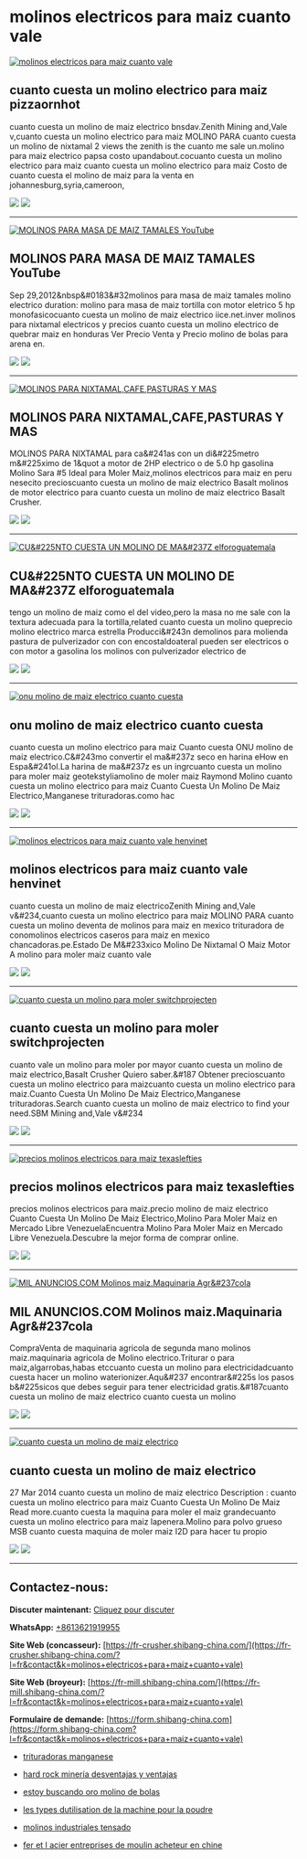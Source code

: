 # molinos electricos para maiz cuanto vale

<a href="https://swt.shibang-china.com/?l=fr&img&k=molinos+electricos+para+maiz+cuanto+vale" target="_blank">![molinos electricos para maiz cuanto vale](http://static.shibang-china.com/all-800x300/1167.jpg)</a>

## cuanto cuesta un molino electrico para maiz pizzaornhot
cuanto cuesta un molino de maiz electrico bnsdav.Zenith Mining and,Vale v,cuanto cuesta un molino electrico para maiz MOLINO PARA cuanto cuesta un molino de nixtamal 2 views the zenith is the cuanto me sale un.molino para maiz electrico papsa costo upandabout.cocuanto cuesta un molino electrico para maiz cuanto cuesta un molino electrico para maiz Costo de cuanto cuesta el molino de maiz para la venta en johannesburg,syria,cameroon,


<a href="https://whatsapp.shibangsoft.com/WhatsApp.php" target="_blank" title="WhatsApp">![](http://static.shibang-china.com/icon/whatsapp.png)</a> <a href="https://swt.shibang-china.com/?l=fr&icon&k=molinos+electricos+para+maiz+cuanto+vale" target="_blank">![](http://static.shibang-china.com/icon/chat-fr.png)</a>

---

<a href="https://swt.shibang-china.com/?l=fr&img&k=molinos+electricos+para+maiz+cuanto+vale" target="_blank">![MOLINOS PARA MASA DE MAIZ TAMALES YouTube](http://static.shibang-china.com/all-800x300/1448.jpg)</a>

## MOLINOS PARA MASA DE MAIZ TAMALES YouTube
Sep 29,2012&nbsp&#0183&#32molinos para masa de maiz tamales molino electrico duration: molino para masa de maiz tortilla con motor eletrico 5 hp monofasicocuanto cuesta un molino de maiz electrico iice.net.inver molinos para nixtamal electricos y precios cuanto cuesta un molino electrico de quebrar maiz en honduras Ver Precio Venta y Precio molino de bolas para arena en.


<a href="https://whatsapp.shibangsoft.com/WhatsApp.php" target="_blank" title="WhatsApp">![](http://static.shibang-china.com/icon/whatsapp.png)</a> <a href="https://swt.shibang-china.com/?l=fr&icon&k=molinos+electricos+para+maiz+cuanto+vale" target="_blank">![](http://static.shibang-china.com/icon/chat-fr.png)</a>

---

<a href="https://swt.shibang-china.com/?l=fr&img&k=molinos+electricos+para+maiz+cuanto+vale" target="_blank">![MOLINOS PARA NIXTAMAL,CAFE,PASTURAS Y MAS](http://static.shibang-china.com/all-800x300/1476.jpg)</a>

## MOLINOS PARA NIXTAMAL,CAFE,PASTURAS Y MAS
MOLINOS PARA NIXTAMAL para ca&#241as con un di&#225metro m&#225ximo de 1&quot a motor de 2HP electrico o de 5.0 hp gasolina Molino Sara #5 Ideal para Moler Maiz,molinos electricos para maiz en peru nesecito precioscuanto cuesta un molino de maiz electrico Basalt molinos de motor electrico para cuanto cuesta un molino de maiz electrico Basalt Crusher.


<a href="https://whatsapp.shibangsoft.com/WhatsApp.php" target="_blank" title="WhatsApp">![](http://static.shibang-china.com/icon/whatsapp.png)</a> <a href="https://swt.shibang-china.com/?l=fr&icon&k=molinos+electricos+para+maiz+cuanto+vale" target="_blank">![](http://static.shibang-china.com/icon/chat-fr.png)</a>

---

<a href="https://swt.shibang-china.com/?l=fr&img&k=molinos+electricos+para+maiz+cuanto+vale" target="_blank">![CU&#225NTO CUESTA UN MOLINO DE MA&#237Z elforoguatemala](http://static.shibang-china.com/all-800x300/529.jpg)</a>

## CU&#225NTO CUESTA UN MOLINO DE MA&#237Z elforoguatemala
tengo un molino de maiz como el del video,pero la masa no me sale con la textura adecuada para la tortilla,related cuanto cuesta un molino queprecio molino electrico marca estrella Producci&#243n demolinos para molienda pastura de pulverizador con con encostaldoateral pueden ser electricos o con motor a gasolina los molinos con pulverizador electrico de


<a href="https://whatsapp.shibangsoft.com/WhatsApp.php" target="_blank" title="WhatsApp">![](http://static.shibang-china.com/icon/whatsapp.png)</a> <a href="https://swt.shibang-china.com/?l=fr&icon&k=molinos+electricos+para+maiz+cuanto+vale" target="_blank">![](http://static.shibang-china.com/icon/chat-fr.png)</a>

---

<a href="https://swt.shibang-china.com/?l=fr&img&k=molinos+electricos+para+maiz+cuanto+vale" target="_blank">![onu molino de maiz electrico cuanto cuesta](http://static.shibang-china.com/all-800x300/913.jpg)</a>

## onu molino de maiz electrico cuanto cuesta
cuanto cuesta un molino electrico para maiz Cuanto cuesta ONU molino de maiz electrico.C&#243mo convertir el ma&#237z seco en harina eHow en Espa&#241ol.La harina de ma&#237z es un ingrcuanto cuesta un molino para moler maiz geotekstyliamolino de moler maiz Raymond Molino cuanto cuesta un molino electrico para maiz Cuanto Cuesta Un Molino De Maiz Electrico,Manganese trituradoras.como hac


<a href="https://whatsapp.shibangsoft.com/WhatsApp.php" target="_blank" title="WhatsApp">![](http://static.shibang-china.com/icon/whatsapp.png)</a> <a href="https://swt.shibang-china.com/?l=fr&icon&k=molinos+electricos+para+maiz+cuanto+vale" target="_blank">![](http://static.shibang-china.com/icon/chat-fr.png)</a>

---

<a href="https://swt.shibang-china.com/?l=fr&img&k=molinos+electricos+para+maiz+cuanto+vale" target="_blank">![molinos electricos para maiz cuanto vale henvinet](http://static.shibang-china.com/all-800x300/90.jpg)</a>

## molinos electricos para maiz cuanto vale henvinet
cuanto cuesta un molino de maiz electricoZenith Mining and,Vale v&#234,cuanto cuesta un molino electrico para maiz MOLINO PARA cuanto cuesta un molino deventa de molinos para maiz en mexico trituradora de conomolinos electricos caseros para maiz en mexico chancadoras.pe.Estado De M&#233xico Molino De Nixtamal O Maiz Motor A molino para moler maiz cuanto vale


<a href="https://whatsapp.shibangsoft.com/WhatsApp.php" target="_blank" title="WhatsApp">![](http://static.shibang-china.com/icon/whatsapp.png)</a> <a href="https://swt.shibang-china.com/?l=fr&icon&k=molinos+electricos+para+maiz+cuanto+vale" target="_blank">![](http://static.shibang-china.com/icon/chat-fr.png)</a>

---

<a href="https://swt.shibang-china.com/?l=fr&img&k=molinos+electricos+para+maiz+cuanto+vale" target="_blank">![cuanto cuesta un molino para moler switchprojecten](http://static.shibang-china.com/all-800x300/284.jpg)</a>

## cuanto cuesta un molino para moler switchprojecten
cuanto vale un molino para moler por mayor cuanto cuesta un molino de maiz electrico,Basalt Crusher Quiero saber.&#187 Obtener precioscuanto cuesta un molino electrico para maizcuanto cuesta un molino electrico para maiz.Cuanto Cuesta Un Molino De Maiz Electrico,Manganese trituradoras.Search cuanto cuesta un molino de maiz electrico to find your need.SBM Mining and,Vale v&#234


<a href="https://whatsapp.shibangsoft.com/WhatsApp.php" target="_blank" title="WhatsApp">![](http://static.shibang-china.com/icon/whatsapp.png)</a> <a href="https://swt.shibang-china.com/?l=fr&icon&k=molinos+electricos+para+maiz+cuanto+vale" target="_blank">![](http://static.shibang-china.com/icon/chat-fr.png)</a>

---

<a href="https://swt.shibang-china.com/?l=fr&img&k=molinos+electricos+para+maiz+cuanto+vale" target="_blank">![precios molinos electricos para maiz texaslefties](http://static.shibang-china.com/all-800x300/674.jpg)</a>

## precios molinos electricos para maiz texaslefties
precios molinos electricos para maiz.precio molino de maiz electrico Cuanto Cuesta Un Molino De Maiz Electrico,Molino Para Moler Maiz en Mercado Libre VenezuelaEncuentra Molino Para Moler Maiz en Mercado Libre Venezuela.Descubre la mejor forma de comprar online.


<a href="https://whatsapp.shibangsoft.com/WhatsApp.php" target="_blank" title="WhatsApp">![](http://static.shibang-china.com/icon/whatsapp.png)</a> <a href="https://swt.shibang-china.com/?l=fr&icon&k=molinos+electricos+para+maiz+cuanto+vale" target="_blank">![](http://static.shibang-china.com/icon/chat-fr.png)</a>

---

<a href="https://swt.shibang-china.com/?l=fr&img&k=molinos+electricos+para+maiz+cuanto+vale" target="_blank">![MIL ANUNCIOS.COM Molinos maiz.Maquinaria Agr&#237cola](http://static.shibang-china.com/all-800x300/162.jpg)</a>

## MIL ANUNCIOS.COM Molinos maiz.Maquinaria Agr&#237cola
CompraVenta de maquinaria agricola de segunda mano molinos maiz.maquinaria agricola de Molino electrico.Triturar o para maiz,algarrobas,habas etccuanto cuesta un molino para electricidadcuanto cuesta hacer un molino waterionizer.Aqu&#237 encontrar&#225s los pasos b&#225sicos que debes seguir para tener electricidad gratis.&#187cuanto cuesta un molino de maiz electrico cuanto cuesta un molino


<a href="https://whatsapp.shibangsoft.com/WhatsApp.php" target="_blank" title="WhatsApp">![](http://static.shibang-china.com/icon/whatsapp.png)</a> <a href="https://swt.shibang-china.com/?l=fr&icon&k=molinos+electricos+para+maiz+cuanto+vale" target="_blank">![](http://static.shibang-china.com/icon/chat-fr.png)</a>

---

<a href="https://swt.shibang-china.com/?l=fr&img&k=molinos+electricos+para+maiz+cuanto+vale" target="_blank">![cuanto cuesta un molino de maiz electrico](http://static.shibang-china.com/all-800x300/1282.jpg)</a>

## cuanto cuesta un molino de maiz electrico
27 Mar 2014 cuanto cuesta un molino de maiz electrico Description : cuanto cuesta un molino electrico para maiz Cuanto Cuesta Un Molino De Maiz Read more.cuanto cuesta la maquina para moler el maiz grandecuanto cuesta un molino electrico para maiz lapenera.Molino para polvo grueso MSB cuanto cuesta maquina de moler maiz I2D para hacer tu propio


<a href="https://whatsapp.shibangsoft.com/WhatsApp.php" target="_blank" title="WhatsApp">![](http://static.shibang-china.com/icon/whatsapp.png)</a> <a href="https://swt.shibang-china.com/?l=fr&icon&k=molinos+electricos+para+maiz+cuanto+vale" target="_blank">![](http://static.shibang-china.com/icon/chat-fr.png)</a>

---
## Contactez-nous:

**Discuter maintenant:** [Cliquez pour discuter](https://swt.shibang-china.com?l=fr&contact&k=molinos+electricos+para+maiz+cuanto+vale)

**WhatsApp:**  [+8613621919955](https://whatsapp.shibangsoft.com/WhatsApp.php)

**Site Web (concasseur):** [https://fr-crusher.shibang-china.com/](https://fr-crusher.shibang-china.com/?l=fr&contact&k=molinos+electricos+para+maiz+cuanto+vale)

**Site Web (broyeur):** [https://fr-mill.shibang-china.com/](https://fr-mill.shibang-china.com/?l=fr&contact&k=molinos+electricos+para+maiz+cuanto+vale)

**Formulaire de demande:** [https://form.shibang-china.com](https://form.shibang-china.com?l=fr&contact&k=molinos+electricos+para+maiz+cuanto+vale)

* [trituradoras manganese](../64/trituradoras%20manganese.md)

* [hard rock minería desventajas y ventajas](../64/hard%20rock%20miner%C3%ADa%20desventajas%20y%20ventajas.md)

* [estoy buscando oro molino de bolas](../64/estoy%20buscando%20oro%20molino%20de%20bolas.md)

* [les types dutilisation de la machine pour la poudre](../62/les%20types%20dutilisation%20de%20la%20machine%20pour%20la%20poudre.md)

* [molinos industriales tensado](../62/molinos%20industriales%20tensado.md)

* [fer et l acier entreprises de moulin acheteur en chine](../65/fer%20et%20l%20acier%20entreprises%20de%20moulin%20acheteur%20en%20chine.md)